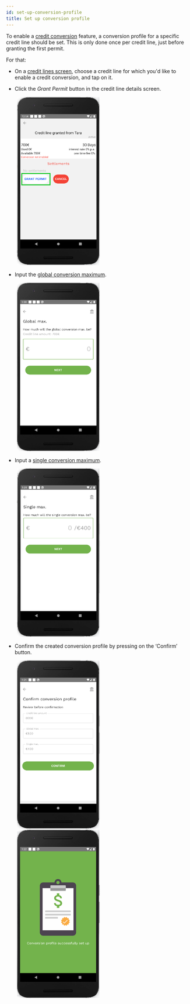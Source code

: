 ```yaml
---
id: set-up-conversion-profile
title: Set up conversion profile
---
```


To enable a [credit conversion](vocabulary.md#credit-conversion) feature, a conversion profile for a specific credit line should be set. This is only done once per credit line, just before granting the first permit.

For that:

- On a [credit lines screen](credit-lines-screen.md), choose a credit line for which you'd like to enable a credit conversion, and tap on it.

- Click the *Grant Permit* button in the credit line details screen.

<img src="assets/conversion-profile1.png" alt="conversion profile" width="226" height="460" style="display: inline; margin-left: 30px;"/>

- Input the [global conversion maximum](vocabulary.md#global-conversion-max).

<img src="assets/conversion-profile2.png" alt="conversion profile" width="226" height="460" style="display: inline; margin-left: 30px;"/>

- Input a [single conversion maximum](vocabulary.md#single-conversion-max).

<img src="assets/conversion-profile3.png" alt="conversion profile" width="226" height="460" style="display: inline; margin-left: 30px;"/>

- Confirm the created conversion profile by pressing on the ‘Confirm’ button.

<img src="assets/conversion-profile4.png" alt="conversion profile" width="226" height="460" style="display: inline; margin-left: 30px;"/>
<img src="assets/conversion-profile5.png" alt="conversion profile" width="226" height="460" style="display: inline; margin-left: 30px;"/>